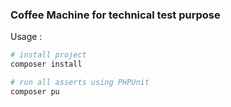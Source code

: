 ### Coffee Machine for technical test purpose

Usage : 
```bash
# install project
composer install
```

```bash
# run all asserts using PHPUnit
composer pu
```